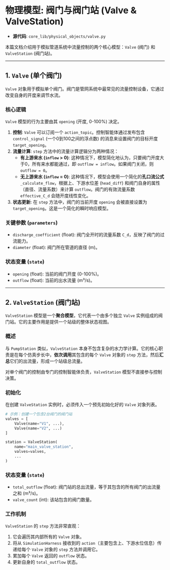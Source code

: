 # 物理模型: 阀门与阀门站 (Valve & ValveStation)

*   **源代码**: `core_lib/physical_objects/valve.py`

本篇文档介绍用于模拟管道系统中流量控制的两个核心模型：`Valve` (阀门) 和 `ValveStation` (阀门站)。

---

## 1. `Valve` (单个阀门)

`Valve` 对象用于模拟单个阀门。阀门是管网系统中最常见的流量控制设备，它通过改变自身的开度来调节水流。

### 核心逻辑

`Valve` 模型的行为主要由其 `opening` (开度, 0-100%) 决定。

1.  **控制**: `Valve` 可以订阅一个 `action_topic`。控制智能体通过发布包含 `control_signal` (一个0到100之间的浮点数) 的消息来设置阀门的目标开度 `target_opening`。
2.  **流量计算**: `step` 方法中的流量计算逻辑分为两种情况：
    *   **有上游来水 (`inflow` > 0)**: 这种情况下，模型简化地认为，只要阀门开度大于0，所有来水都能通过，即 `outflow = inflow`。如果阀门关闭，则 `outflow = 0`。
    *   **无上游来水 (`inflow` = 0)**: 这种情况下，模型会使用一个简化的**孔口流公式** `_calculate_flow`，根据上、下游水位差 (`head_diff`) 和阀门自身的属性（直径、流量系数）来计算 `outflow`。阀门的有效流量系数 `effective_C_d` 会随开度线性变化。
3.  **状态更新**: 在 `step` 方法中，阀门的当前开度 `opening` 会被直接设置为 `target_opening`。这是一个简化的瞬时响应模型。

### 关键参数 (`parameters`)

*   `discharge_coefficient` (float): 阀门全开时的流量系数 `C_d`，反映了阀门的过流能力。
*   `diameter` (float): 阀门所在管道的直径 (m)。

### 状态变量 (`state`)

*   `opening` (float): 当前的阀门开度 (0-100%)。
*   `outflow` (float): 当前的出水流量 (m³/s)。

---

## 2. `ValveStation` (阀门站)

`ValveStation` 模型是一个**聚合模型**，它代表一个由多个独立 `Valve` 实例组成的阀门站。它的主要作用是提供一个站级的整体状态视图。

### 概述

与 `PumpStation` 类似，`ValveStation` 本身不包含复杂的水力学计算。它的核心职责是在每个仿真步长中，**依次调用**其包含的每个 `Valve` 对象的 `step` 方法，然后**汇总**它们的出流量，形成一个站级总流量。

对单个阀门的控制由专门的控制智能体负责，`ValveStation` 模型不直接参与控制决策。

### 初始化

在创建 `ValveStation` 实例时，必须传入一个预先初始化好的 `Valve` 对象列表。

```python
# 示例：创建一个包含2台阀门的阀门站
valves = [
    Valve(name="V1", ...),
    Valve(name="V2", ...)
]

station = ValveStation(
    name="main_valve_station",
    valves=valves,
    ...
)
```

### 状态变量 (`state`)

-   `total_outflow` (float): 阀门站的总出流量，等于其包含的所有阀门的出流量之和 (m³/s)。
-   `valve_count` (int): 该站包含的阀门数量。

### 工作机制

`ValveStation` 的 `step` 方法非常直观：
1.  它会遍历其内部所有的 `Valve` 对象。
2.  将从 `SimulationHarness` 接收到的 `action`（主要包含上、下游水位信息）传递给每个 `Valve` 对象的 `step` 方法并调用它。
3.  累加每个 `Valve` 返回的 `outflow` 状态。
4.  更新自身的 `total_outflow` 状态。
